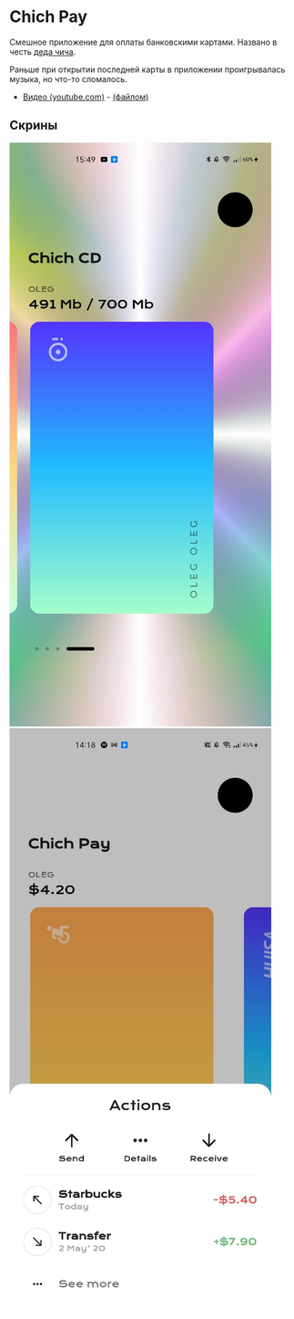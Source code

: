 # Chich Pay

Смешное приложение для оплаты банковскими картами.
Названо в честь [деда чича](https://youtu.be/ZoSHr6bR-NA).

Раньше при открытии последней карты в приложении проигрывалась музыка, но что-то сломалось.

- [Видео (youtube.com)](https://youtube.com/j8EVRsqe9eI) - [(файлом)](screenshots/video.mp4)

## Скрины

![screenshot 1](screenshots/screenshot_0.jpg)
![screenshot 2](screenshots/screenshot_1.jpg)
